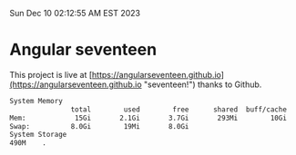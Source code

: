 Sun Dec 10 02:12:55 AM EST 2023

# Angular seventeen


This project is live at [https://angularseventeen.github.io](https://angularseventeen.github.io "seventeen!") thanks to Github.

```bash
System Memory
               total        used        free      shared  buff/cache   available
Mem:            15Gi       2.1Gi       3.7Gi       293Mi        10Gi        13Gi
Swap:          8.0Gi        19Mi       8.0Gi
System Storage
490M	.
